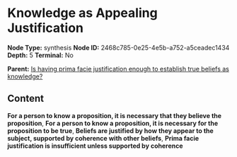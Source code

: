 # Knowledge as Appealing Justification

**Node Type:** synthesis
**Node ID:** 2468c785-0e25-4e5b-a752-a5ceadec1434
**Depth:** 5
**Terminal:** No

**Parent:** [Is having prima facie justification enough to establish true beliefs as knowledge?](is-having-prima-facie-justification-enough-to-establish-true-beliefs-as-knowledge-antithesis-aa5f70ce-39bc-4d90-83c0-8f96274d62c1.md)

## Content

**For a person to know a proposition, it is necessary that they believe the proposition**, **For a person to know a proposition, it is necessary for the proposition to be true**, **Beliefs are justified by how they appear to the subject, supported by coherence with other beliefs**, **Prima facie justification is insufficient unless supported by coherence**
